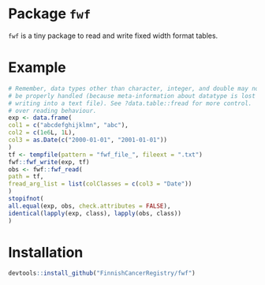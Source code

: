 
<!-- generated by R package codedoc; do not modify! -->

# Package `fwf`


`fwf` is a tiny package to read and write fixed width format tables.

# Example
```r
# Remember, data types other than character, integer, and double may not
# be properly handled (because meta-information about datatype is lost when
# writing into a text file). See ?data.table::fread for more control.
# over reading behaviour.
exp <- data.frame(
col1 = c("abcdefghijklmn", "abc"),
col2 = c(1e6L, 1L),
col3 = as.Date(c("2000-01-01", "2001-01-01"))
)
tf <- tempfile(pattern = "fwf_file_", fileext = ".txt")
fwf::fwf_write(exp, tf)
obs <- fwf::fwf_read(
path = tf,
fread_arg_list = list(colClasses = c(col3 = "Date"))
)
stopifnot(
all.equal(exp, obs, check.attributes = FALSE),
identical(lapply(exp, class), lapply(obs, class))
)
```

# Installation
```r
devtools::install_github("FinnishCancerRegistry/fwf")
````


